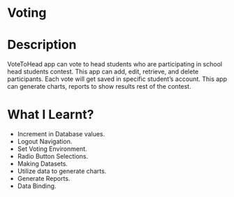 # Voting

# Description
VoteToHead app can vote to head students who are participating in school head students contest. This app can add, edit, retrieve, and delete participants. Each vote will get saved in specific student’s account. This app can generate charts, reports to show results rest of the contest.

# What I Learnt?
-	Increment in Database values.
-	Logout Navigation.
-	Set Voting Environment.
-	Radio Button Selections.
-	Making Datasets.
-	Utilize data to generate charts.
-	Generate Reports.
-	Data Binding.
